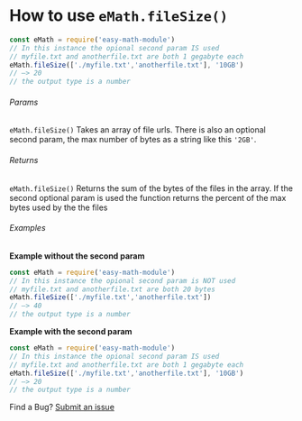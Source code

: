 # How to use `eMath.fileSize()`

```js
const eMath = require('easy-math-module')
// In this instance the opional second param IS used
// myfile.txt and anotherfile.txt are both 1 gegabyte each
eMath.fileSize(['./myfile.txt','anotherfile.txt'], '10GB')
// –> 20
// the output type is a number	
```

###### Params 
`eMath.fileSize()` Takes an array of file urls. There is also an optional second param, the max number of bytes as a string like this `'2GB'`.

###### Returns 
`eMath.fileSize()` Returns the sum of the bytes of the files in the array.  If the second optional param is used the function returns the percent of the max bytes used by the the files

###### Examples
**Example without the second param**

```js
const eMath = require('easy-math-module')
// In this instance the opional second param is NOT used
// myfile.txt and anotherfile.txt are both 20 bytes
eMath.fileSize(['./myfile.txt','anotherfile.txt'])
// –> 40
// the output type is a number
```

**Example with the second param**
```js
const eMath = require('easy-math-module')
// In this instance the opional second param IS used
// myfile.txt and anotherfile.txt are both 1 gegabyte each
eMath.fileSize(['./myfile.txt','anotherfile.txt'], '10GB')
// –> 20
// the output type is a number	
```

Find a Bug?
[Submit an issue](https://github.com/Gninoskcaj/easy-math-module/issues/new/choose)